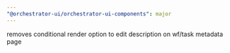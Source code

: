 ```yaml
---
"@orchestrator-ui/orchestrator-ui-components": major
---
```


removes conditional render option to edit description on wf/task metadata page
